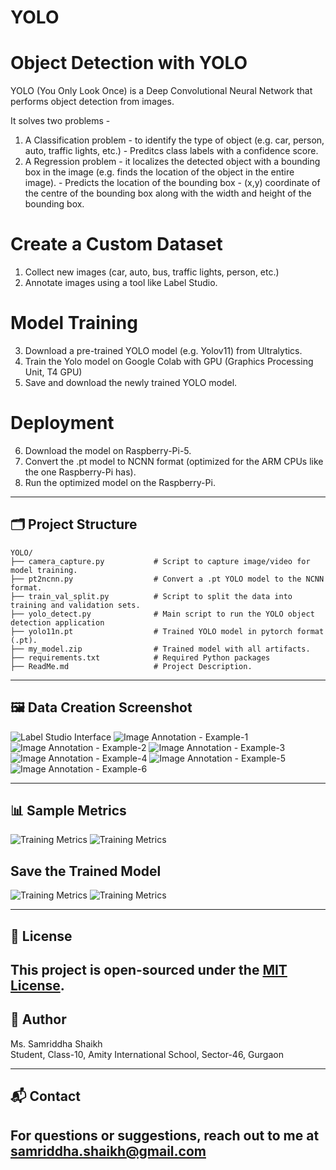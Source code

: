 # YOLO

# Object Detection with YOLO 
YOLO (You Only Look Once) is a Deep Convolutional Neural Network that performs object detection from images.

It solves two problems - 
1. A Classification problem - to identify the type of object (e.g. car, person, auto, traffic lights, etc.) - Preditcs class labels with a confidence score.
2. A Regression problem - it localizes the detected object with a bounding box in the image (e.g. finds the location of the object in the entire image). - Predicts the location of the bounding box - (x,y) coordinate of the centre of the bounding box along with the width and height of the bounding box.


# Create a Custom Dataset
1. Collect new images (car, auto, bus, traffic lights, person, etc.)
2. Annotate images using a tool like Label Studio.

# Model Training
3. Download a pre-trained YOLO model (e.g. Yolov11) from Ultralytics.
4. Train the Yolo model on Google Colab with GPU (Graphics Processing Unit, T4 GPU)
5. Save and download the newly trained YOLO model.

# Deployment
6. Download the model on Raspberry-Pi-5.
7. Convert the .pt model to NCNN format (optimized for the ARM CPUs like the one Raspberry-Pi has).
8. Run the optimized model on the Raspberry-Pi.


---
## 🗂️ Project Structure

```
YOLO/
├── camera_capture.py           # Script to capture image/video for model training.
├── pt2ncnn.py                  # Convert a .pt YOLO model to the NCNN format.
├── train_val_split.py          # Script to split the data into training and validation sets.
├── yolo_detect.py              # Main script to run the YOLO object detection application
├── yolo11n.pt                  # Trained YOLO model in pytorch format (.pt).
├── my_model.zip                # Trained model with all artifacts.
├── requirements.txt            # Required Python packages
├── ReadMe.md                   # Project Description.

```

---
## 🖼 Data Creation Screenshot
![Label Studio Interface](assets/Image%20Annotation_Label_Studio.png)
![Image Annotation - Example-1](assets/Image%20Annotation_Label_Studio_1.png)
![Image Annotation - Example-2](assets/Image%20Annotation_Label_Studio_2.png)
![Image Annotation - Example-3](assets/Image%20Annotation_Label_Studio_3.png)
![Image Annotation - Example-4](assets/Image%20Annotation_Label_Studio_4.png)
![Image Annotation - Example-5](assets/Image%20Annotation_Label_Studio_5.png)
![Image Annotation - Example-6](assets/Image%20Annotation_Label_Studio_6.png)

---

## 📊 Sample Metrics
![Training Metrics](assets/Trained_Model.png)
![Training Metrics](assets/Training_Metrics_Screenshot.png)

## Save the Trained Model
![Training Metrics](assets/Training_Metrics_Screenshot.png)
![Training Metrics](assets/Training_Metrics_Screenshot.png)

---
## 📄 License
This project is open-sourced under the [MIT License](LICENSE).
---

## 🧠 Author
Ms. Samriddha Shaikh  
Student, Class-10, Amity International School, Sector-46, Gurgaon

---
## 📬 Contact
For questions or suggestions, reach out to me at samriddha.shaikh@gmail.com 
---

 
 
